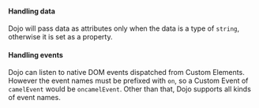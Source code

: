 <h4 id="dojo-handling-data">Handling data</h4>

Dojo will pass data as attributes only when the data is a type of `string`, otherwise it is
set as a property.

<h4 id="dojo-handling-events">Handling events</h4>

Dojo can listen to native DOM events dispatched from Custom Elements. However the event
names must be prefixed with `on`, so a Custom Event of `camelEvent` would be `oncamelEvent`.
Other than that, Dojo supports all kinds of event names.



